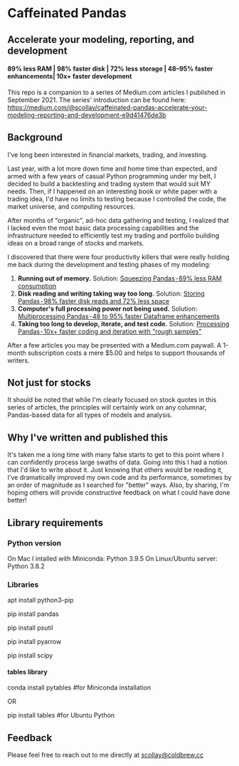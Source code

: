 # Caffeinated Pandas
## Accelerate your modeling, reporting, and development
#### 89% less RAM | 98% faster disk | 72% less storage | 48–95% faster enhancements| 10x+ faster development

This repo is a companion to a series of Medium.com articles I published in September 2021. The series' introduction can be found here:
https://medium.com/@scollay/caffeinated-pandas-accelerate-your-modeling-reporting-and-development-e9d41476de3b


## Background
I've long been interested in financial markets, trading, and investing. 

Last year, with a lot more down time and home time than expected, and armed with a few years of casual Python programming under my belt, I decided to build a backtesting and trading system that would suit MY needs. Then, if I happened on an interesting book or white paper with a trading idea, I'd have no limits to testing because I controlled the code, the market universe, and computing resources.

After months of "organic", ad-hoc data gathering and testing, I realized that I lacked even the most basic data processing capabilities and the infrastructure needed to efficiently test my trading and portfolio building ideas on a broad range of stocks and markets.

I discovered that there were four productivity killers that were really holding me back during the development and testing phases of my modeling:

1. **Running out of memory.** Solution: [Squeezing Pandas - 89% less RAM consumption](https://medium.com/@scollay/squeezing-pandas-89-less-ram-consumption-4d91a0eb9c08)
2. **Disk reading and writing taking way too long.** Solution: [Storing Pandas - 98% faster disk reads and 72% less space](https://medium.com/@scollay/storing-pandas-98-faster-disk-reads-and-72-less-space-208e2e2be8bb)
3. **Computer's full processing power not being used.** Solution: [Multiprocessing Pandas - 48 to 95% faster Dataframe enhancements](https://medium.com/@scollay/multiprocessing-pandas-48-90-faster-dataframe-enhancements-c65ef29f03b1)
4. **Taking too long to develop, iterate, and test code.** Solution: [Processing Pandas - 10x+ faster coding and iteration with "rough samples"](https://medium.com/@scollay/processing-pandas-10x-faster-coding-and-iteration-with-rough-samples-78b75b7d5b0b)

After a few articles you may be presented with a Medium.com paywall. A 1-month subscription costs a mere $5.00 and helps to support thousands of writers.

## Not just for stocks
It should be noted that while I'm clearly focused on stock quotes in this series of articles, the principles will certainly work on any columnar, Pandas-based data for all types of models and analysis.

## Why I've written and published this
It's taken me a long time with many false starts to get to this point where I can confidently process large swaths of data. Going into this I had a notion that I'd like to write about it. Just knowing that others would be reading it, I've dramatically improved my own code and its performance, sometimes by an order of magnitude as I searched for "better" ways. Also, by sharing, I'm hoping others will provide constructive feedback on what I could have done better!


## Library requirements

### Python version
On Mac I intalled with Miniconda: Python 3.9.5
On Linux/Ubuntu server: Python 3.8.2

### Libraries
apt install python3-pip

pip install pandas

pip install psutil

pip install pyarrow

pip install scipy

#### tables library
conda install pytables #for Miniconda installation

OR

pip install tables #for Ubuntu Python

## Feedback
Please feel free to reach out to me directly at scollay@coldbrew.cc
